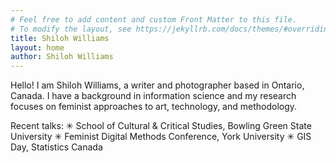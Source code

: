 ```yaml
---
# Feel free to add content and custom Front Matter to this file.
# To modify the layout, see https://jekyllrb.com/docs/themes/#overriding-theme-defaults
title: Shiloh Williams
layout: home
author: Shiloh Williams
---
```


Hello! I am Shiloh Williams, a writer and photographer based in Ontario, Canada. I have a background in information science and my research focuses on feminist approaches to art, technology, and methodology.

Recent talks:
✳ School of Cultural & Critical Studies, Bowling Green State University
✳ Feminist Digital Methods Conference, York University
✳ GIS Day, Statistics Canada
